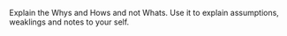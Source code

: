 Explain the Whys and Hows and not Whats. 
Use it to explain assumptions, weaklings and notes to your self.